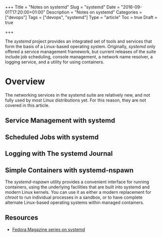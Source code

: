 +++
Title = "Notes on systemd"
Slug = "systemd"
Date = "2016-09-01T17:20:00+01:00"
Description = "Notes on systemd"
Categories = ["devops"]
Tags = ["devops", "systemd"]
Type = "article"
Toc = true
Draft = true

+++


The *systemd* project provides an integrated set of tools and services that form the basis of a Linux-based operating system. Originally, *systemd* only offered a service management framework, but current releases of the suite include job scheduling, console management, a network name resolver, a logging service, and a utility for using containers.

<!--more-->

# Overview #

The networking services in the systemd suite are relatively new, and not fully used by most Linux distributions yet. For this reason, they are not covered in this article.

## Service Management with systemd ##

## Scheduled Jobs with systemd ##

## Logging with The systemd Journal ##

## Simple Containers with systemd-nspawn ##

The *systemd-nspawn* utility provides a convenient interface for running containers, using the underlying facilities that are built into systemd and modern Linux kernels. You can use it as either a modern replacement for *chroot* to run individual processes in a sandbox, or to have complete alternate Linux-based operating systems within managed containers.

## Resources ##

* [Fedora Magazine series on systemd](https://fedoramagazine.org/what-is-an-init-system/)
